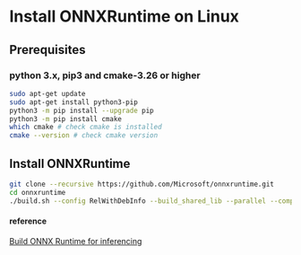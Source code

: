 # Install ONNXRuntime on Linux

## Prerequisites

### python 3.x, pip3 and cmake-3.26 or higher

```bash
sudo apt-get update
sudo apt-get install python3-pip
python3 -m pip install --upgrade pip
python3 -m pip install cmake
which cmake # check cmake is installed
cmake --version # check cmake version
```

## Install ONNXRuntime

```bash
git clone --recursive https://github.com/Microsoft/onnxruntime.git
cd onnxruntime
./build.sh --config RelWithDebInfo --build_shared_lib --parallel --compile_no_warning_as_error --skip_submodule_sync
```

#### reference

[Build ONNX Runtime for inferencing](https://onnxruntime.ai/docs/build/inferencing.html)
